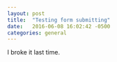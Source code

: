 ```yaml
---
layout: post
title:  "Testing form submitting"
date:   2016-06-08 16:02:42 -0500
categories: general
---
```


I broke it last time.